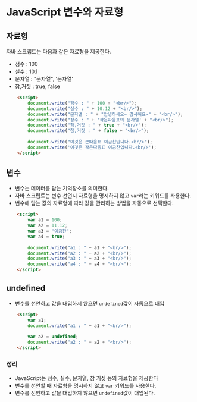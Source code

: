 # JavaScript 변수와 자료형

## 자료형

자바 스크립트는 다음과 같은 자료형을 제공한다.

- 정수 : 100
- 실수 : 10.1
- 문자열 : "문자열", '문자열'
- 참,거짓 : true, false 

```html
	<script>
		document.write("정수 : " + 100 + "<br/>");
		document.write("실수 : " + 10.12 + "<br/>");
		document.write("문자열 : " + "안녕하세요~ 감사해요~" + "<br/>");
		document.write("정수 : " + '작은따움표의 문자열' + "<br/>");
		document.write("참,거짓 : " + true + "<br/>");
		document.write("참,거짓 : " + false + "<br/>");
		
		document.write("이것은 큰따음표 이금찬입니다.<br/>");
		document.write('이것은 작은따음표 이금찬입니다.<br/>');
	</script>
```

## 변수

- 변수는 데이터를 담는 기억장소를 의미한다.
- 자바 스크립트는 변수 선언시 자료형을 명시하지 않고 `var`라는 키워드를 사용한다.
- 변수에 담는 값의 자료형에 따라 값을 관리하는 방법을 자동으로 선택한다.

```html
	<script>
		var a1 = 100;
		var a2 = 11.12;
		var a3 = "이금찬";
		var a4 = true;
		
		document.write("a1 : " + a1 + "<br/>");
		document.write("a2 : " + a2 + "<br/>");
		document.write("a3 : " + a3 + "<br/>");
		document.write("a4 : " + a4 + "<br/>");
	</script>
```

## undefined

- 변수를 선언하고 값을 대입하지 않으면 `undefined`값이 자동으로 대입


```html
	<script>
		var a1;
		document.write("a1 : " + a1 + "<br/>");
		
		var a2 = undefined;
		document.write("a2 : " + a2 + "<br/>");
	</script>
```

### 정리

- JavaScript는 정수, 실수, 문자열, 참 거짓 등의 자료형을 제공한다
- 변수를 선언할 때 자료형을 명시하지 않고 `var` 키워드를 사용한다.
- 변수를 선언하고 값을 대입하지 않으면 `undefined`값이 대입된다.
